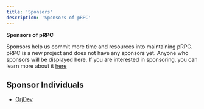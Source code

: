 ```yaml
---
title: 'Sponsors'
description: 'Sponsors of pRPC'
---
```


**Sponsors of pRPC**

Sponsors help us commit more time and resources into maintaining pRPC. pRPC is a new project and does not have any sponsors yet. Anyone who sponsors will be displayed here. If you are interested in sponsoring, you can learn more about it [here](https://github.com/OrJDev/prpc)

## Sponsor Individuals

- [OrjDev](https://github.com/sponsors/OrJDev)

